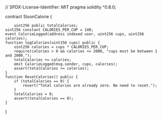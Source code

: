 // SPDX-License-Identifier: MIT
pragma solidity ^0.8.0;

contract SisonCalorie {

        uint256 public totalCalories;
    uint256 constant CALORIES_PER_CUP = 140;
    event CalorieLogged(address indexed user, uint256 cups, uint256 calories);
    function logCalories(uint256 cups) public {
        uint256 calories = cups * CALORIES_PER_CUP;
        require(calories > 0 && calories <= 2000, "cups must be between 1 and 2000.");
        totalCalories += calories;
        emit CalorieLogged(msg.sender, cups, calories);
        assert(totalCalories >= calories);
    }
    function ResetCalories() public {
        if (totalCalories == 0) {
            revert("Total calories are already zero. No need to reset.");
        }
        totalCalories = 0;
        assert(totalCalories == 0);
    }
}
